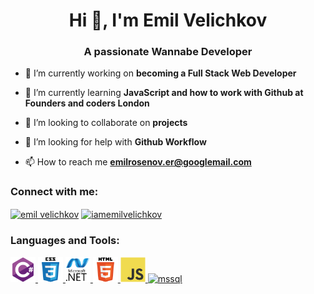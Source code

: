 <h1 align="center">Hi 👋, I'm Emil Velichkov</h1>
<h3 align="center">A passionate Wannabe Developer</h3>

- 🔭 I’m currently working on **becoming a Full Stack Web Developer**

- 🌱 I’m currently learning **JavaScript and how to work with Github at Founders and coders London**

- 👯 I’m looking to collaborate on **projects**

- 🤝 I’m looking for help with **Github Workflow**

- 📫 How to reach me **emilrosenov.er@googlemail.com**

<h3 align="left">Connect with me:</h3>
<p align="left">
<a href="https://linkedin.com/in/emil velichkov" target="blank"><img align="center" src=https://www.linkedin.com/in/emil-velichkov/) alt="emil velichkov" height="30" width="40" /></a>
<a href="https://instagram.com/iamemilvelichkov" target="blank"><img align="center" src="https://raw.githubusercontent.com/rahuldkjain/github-profile-readme-generator/master/src/images/icons/Social/instagram.svg" alt="iamemilvelichkov" height="30" width="40" /></a>
</p>

<h3 align="left">Languages and Tools:</h3>
<p align="left"> <a href="https://www.w3schools.com/cs/" target="_blank" rel="noreferrer"> <img src="https://raw.githubusercontent.com/devicons/devicon/master/icons/csharp/csharp-original.svg" alt="csharp" width="40" height="40"/> </a> <a href="https://www.w3schools.com/css/" target="_blank" rel="noreferrer"> <img src="https://raw.githubusercontent.com/devicons/devicon/master/icons/css3/css3-original-wordmark.svg" alt="css3" width="40" height="40"/> </a> <a href="https://dotnet.microsoft.com/" target="_blank" rel="noreferrer"> <img src="https://raw.githubusercontent.com/devicons/devicon/master/icons/dot-net/dot-net-original-wordmark.svg" alt="dotnet" width="40" height="40"/> </a> <a href="https://www.w3.org/html/" target="_blank" rel="noreferrer"> <img src="https://raw.githubusercontent.com/devicons/devicon/master/icons/html5/html5-original-wordmark.svg" alt="html5" width="40" height="40"/> </a> <a href="https://developer.mozilla.org/en-US/docs/Web/JavaScript" target="_blank" rel="noreferrer"> <img src="https://raw.githubusercontent.com/devicons/devicon/master/icons/javascript/javascript-original.svg" alt="javascript" width="40" height="40"/> </a> <a href="https://www.microsoft.com/en-us/sql-server" target="_blank" rel="noreferrer"> <img src="https://www.svgrepo.com/show/303229/microsoft-sql-server-logo.svg" alt="mssql" width="40" height="40"/> </a> </p>
